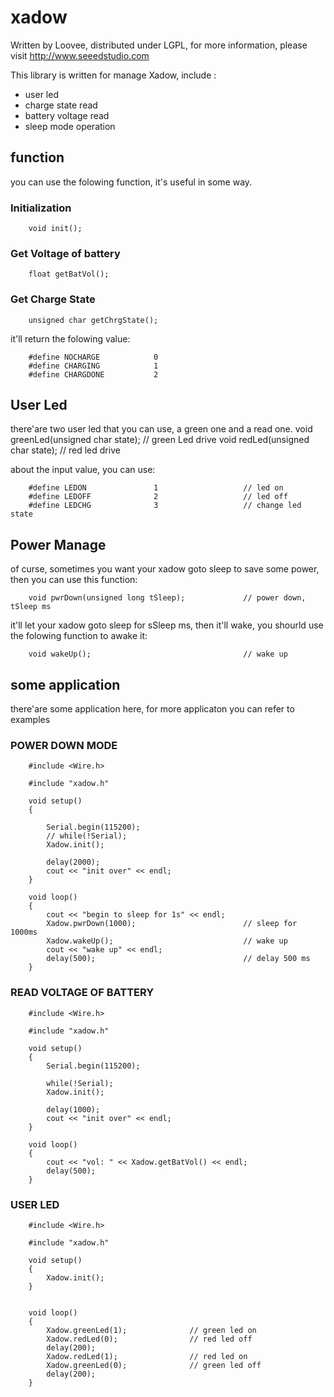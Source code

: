 xadow
========================================================================================================

Written by Loovee, distributed under LGPL, for more information, please visit http://www.seeedstudio.com

This library is written for manage Xadow, include :

* user led
* charge state read
* battery voltage read
* sleep mode operation

function
-------------------------------------------------------------------------------------------------------------------
you can use the folowing function, it's useful in some way.

### Initialization
		void init();

### Get Voltage of battery
		float getBatVol();

### Get Charge State
		unsigned char getChrgState(); 

it'll return the folowing value:

		#define NOCHARGE            0
		#define CHARGING            1
		#define CHARGDONE           2
		
## User Led
there'are two user led that you can use, a green one and a read one.
		void greenLed(unsigned char state);	// green Led drive
		void redLed(unsigned char state);   		// red led drive
		
about the input value, you can use:

		#define LEDON               1               	// led on
		#define LEDOFF              2               	// led off
		#define LEDCHG              3               	// change led state		

## Power Manage
of curse, sometimes you want your xadow goto sleep to save some power, then you can use this function:

		void pwrDown(unsigned long tSleep);             // power down, tSleep ms

it'll let your xadow goto sleep for sSleep ms, then it'll wake, you shourld use the folowing function to awake it:

		void wakeUp();                                  // wake up


some application
-------------------------------------------------------------------------------------------------------------------
there'are some application here, for more applicaton you can refer to examples

### POWER DOWN MODE

		#include <Wire.h>

		#include "xadow.h"

		void setup()
		{

			Serial.begin(115200);
			// while(!Serial);
			Xadow.init();
			
			delay(2000);
			cout << "init over" << endl;
		}

		void loop()
		{
			cout << "begin to sleep for 1s" << endl;
			Xadow.pwrDown(1000);                        // sleep for 1000ms
			Xadow.wakeUp();                             // wake up
			cout << "wake up" << endl;
			delay(500);                                 // delay 500 ms
		}


### READ VOLTAGE OF BATTERY

		#include <Wire.h>

		#include "xadow.h"

		void setup()
		{
			Serial.begin(115200);
			
			while(!Serial);
			Xadow.init();
			
			delay(1000);
			cout << "init over" << endl;
		}

		void loop()
		{
			cout << "vol: " << Xadow.getBatVol() << endl;
			delay(500);
		}

### USER LED

		#include <Wire.h>

		#include "xadow.h"

		void setup()
		{
			Xadow.init();
		}


		void loop()
		{
			Xadow.greenLed(1);              // green led on
			Xadow.redLed(0);                // red led off
			delay(200);
			Xadow.redLed(1);                // red led on
			Xadow.greenLed(0);              // green led off
			delay(200);
		}